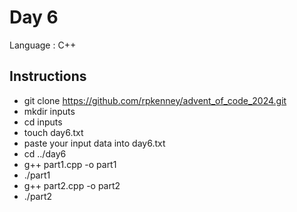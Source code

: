 # Day 6

Language : C++

## Instructions
 - git clone https://github.com/rpkenney/advent_of_code_2024.git
 - mkdir inputs
 - cd inputs
 - touch day6.txt
 - paste your input data into day6.txt
 - cd ../day6
 - g++ part1.cpp -o part1
 - ./part1
 - g++ part2.cpp -o part2
 - ./part2